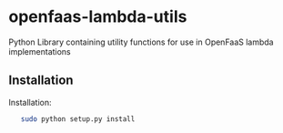 openfaas-lambda-utils
========================
Python Library containing utility functions for use in OpenFaaS lambda implementations

## Installation

Installation:
```bash
   sudo python setup.py install
```
